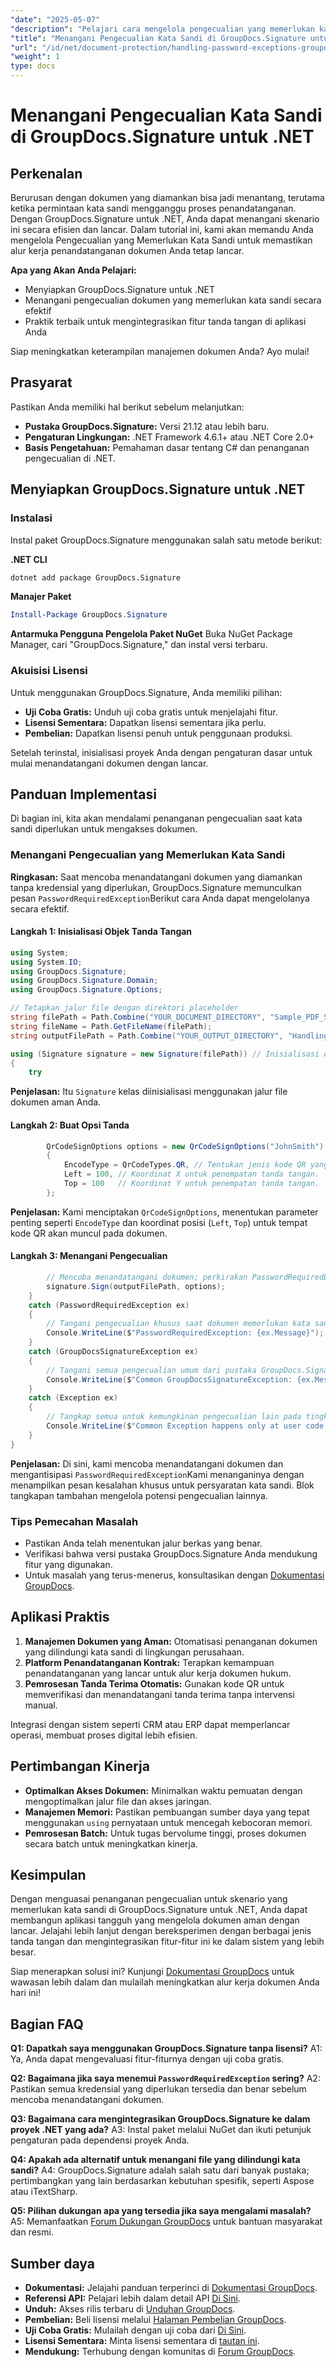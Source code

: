 ```yaml
---
"date": "2025-05-07"
"description": "Pelajari cara mengelola pengecualian yang memerlukan kata sandi dengan GroupDocs.Signature untuk .NET. Kuasai penandatanganan dokumen yang lancar dan tingkatkan kemampuan perlindungan dokumen aplikasi Anda."
"title": "Menangani Pengecualian Kata Sandi di GroupDocs.Signature untuk .NET&#58; Panduan Lengkap"
"url": "/id/net/document-protection/handling-password-exceptions-groupdocs-signature-net/"
"weight": 1
type: docs
---
```

# Menangani Pengecualian Kata Sandi di GroupDocs.Signature untuk .NET

## Perkenalan

Berurusan dengan dokumen yang diamankan bisa jadi menantang, terutama ketika permintaan kata sandi mengganggu proses penandatanganan. Dengan GroupDocs.Signature untuk .NET, Anda dapat menangani skenario ini secara efisien dan lancar. Dalam tutorial ini, kami akan memandu Anda mengelola Pengecualian yang Memerlukan Kata Sandi untuk memastikan alur kerja penandatanganan dokumen Anda tetap lancar.

**Apa yang Akan Anda Pelajari:**
- Menyiapkan GroupDocs.Signature untuk .NET
- Menangani pengecualian dokumen yang memerlukan kata sandi secara efektif
- Praktik terbaik untuk mengintegrasikan fitur tanda tangan di aplikasi Anda

Siap meningkatkan keterampilan manajemen dokumen Anda? Ayo mulai!

## Prasyarat

Pastikan Anda memiliki hal berikut sebelum melanjutkan:
- **Pustaka GroupDocs.Signature:** Versi 21.12 atau lebih baru.
- **Pengaturan Lingkungan:** .NET Framework 4.6.1+ atau .NET Core 2.0+
- **Basis Pengetahuan:** Pemahaman dasar tentang C# dan penanganan pengecualian di .NET.

## Menyiapkan GroupDocs.Signature untuk .NET

### Instalasi

Instal paket GroupDocs.Signature menggunakan salah satu metode berikut:

**.NET CLI**
```bash
dotnet add package GroupDocs.Signature
```

**Manajer Paket**
```powershell
Install-Package GroupDocs.Signature
```

**Antarmuka Pengguna Pengelola Paket NuGet**
Buka NuGet Package Manager, cari "GroupDocs.Signature," dan instal versi terbaru.

### Akuisisi Lisensi
Untuk menggunakan GroupDocs.Signature, Anda memiliki pilihan:
- **Uji Coba Gratis:** Unduh uji coba gratis untuk menjelajahi fitur.
- **Lisensi Sementara:** Dapatkan lisensi sementara jika perlu.
- **Pembelian:** Dapatkan lisensi penuh untuk penggunaan produksi.

Setelah terinstal, inisialisasi proyek Anda dengan pengaturan dasar untuk mulai menandatangani dokumen dengan lancar.

## Panduan Implementasi

Di bagian ini, kita akan mendalami penanganan pengecualian saat kata sandi diperlukan untuk mengakses dokumen.

### Menangani Pengecualian yang Memerlukan Kata Sandi

**Ringkasan:**
Saat mencoba menandatangani dokumen yang diamankan tanpa kredensial yang diperlukan, GroupDocs.Signature memunculkan pesan `PasswordRequiredException`Berikut cara Anda dapat mengelolanya secara efektif.

#### Langkah 1: Inisialisasi Objek Tanda Tangan
```csharp
using System;
using System.IO;
using GroupDocs.Signature;
using GroupDocs.Signature.Domain;
using GroupDocs.Signature.Options;

// Tetapkan jalur file dengan direktori placeholder
string filePath = Path.Combine("YOUR_DOCUMENT_DIRECTORY", "Sample_PDF_Signed_PWD.pdf");
string fileName = Path.GetFileName(filePath);
string outputFilePath = Path.Combine("YOUR_OUTPUT_DIRECTORY", "HandlingExceptions", fileName);

using (Signature signature = new Signature(filePath)) // Inisialisasi objek Tanda Tangan dengan jalur dokumen.
{
    try
```
**Penjelasan:** Itu `Signature` kelas diinisialisasi menggunakan jalur file dokumen aman Anda.

#### Langkah 2: Buat Opsi Tanda
```csharp
        QrCodeSignOptions options = new QrCodeSignOptions("JohnSmith")
        {
            EncodeType = QrCodeTypes.QR, // Tentukan jenis kode QR yang akan digunakan.
            Left = 100, // Koordinat X untuk penempatan tanda tangan.
            Top = 100   // Koordinat Y untuk penempatan tanda tangan.
        };
```
**Penjelasan:** Kami menciptakan `QrCodeSignOptions`, menentukan parameter penting seperti `EncodeType` dan koordinat posisi (`Left`, `Top`) untuk tempat kode QR akan muncul pada dokumen.

#### Langkah 3: Menangani Pengecualian
```csharp
        // Mencoba menandatangani dokumen; perkirakan PasswordRequiredException karena kata sandi tidak ada di LoadOptions.
        signature.Sign(outputFilePath, options);
    }
    catch (PasswordRequiredException ex)
    {
        // Tangani pengecualian khusus saat dokumen memerlukan kata sandi untuk dibuka.
        Console.WriteLine($"PasswordRequiredException: {ex.Message}");
    }
    catch (GroupDocsSignatureException ex)
    {
        // Tangani semua pengecualian umum dari pustaka GroupDocs.Signature.
        Console.WriteLine($"Common GroupDocsSignatureException: {ex.Message}");
    }
    catch (Exception ex)
    {
        // Tangkap semua untuk kemungkinan pengecualian lain pada tingkat kode pengguna.
        Console.WriteLine($"Common Exception happens only at user code level: {ex.Message}");
    }
}
```
**Penjelasan:** Di sini, kami mencoba menandatangani dokumen dan mengantisipasi `PasswordRequiredException`Kami menanganinya dengan menampilkan pesan kesalahan khusus untuk persyaratan kata sandi. Blok tangkapan tambahan mengelola potensi pengecualian lainnya.

### Tips Pemecahan Masalah
- Pastikan Anda telah menentukan jalur berkas yang benar.
- Verifikasi bahwa versi pustaka GroupDocs.Signature Anda mendukung fitur yang digunakan.
- Untuk masalah yang terus-menerus, konsultasikan dengan [Dokumentasi GroupDocs](https://docs.groupdocs.com/signature/net/).

## Aplikasi Praktis

1. **Manajemen Dokumen yang Aman:** Otomatisasi penanganan dokumen yang dilindungi kata sandi di lingkungan perusahaan.
2. **Platform Penandatanganan Kontrak:** Terapkan kemampuan penandatanganan yang lancar untuk alur kerja dokumen hukum.
3. **Pemrosesan Tanda Terima Otomatis:** Gunakan kode QR untuk memverifikasi dan menandatangani tanda terima tanpa intervensi manual.

Integrasi dengan sistem seperti CRM atau ERP dapat memperlancar operasi, membuat proses digital lebih efisien.

## Pertimbangan Kinerja
- **Optimalkan Akses Dokumen:** Minimalkan waktu pemuatan dengan mengoptimalkan jalur file dan akses jaringan.
- **Manajemen Memori:** Pastikan pembuangan sumber daya yang tepat menggunakan `using` pernyataan untuk mencegah kebocoran memori.
- **Pemrosesan Batch:** Untuk tugas bervolume tinggi, proses dokumen secara batch untuk meningkatkan kinerja.

## Kesimpulan

Dengan menguasai penanganan pengecualian untuk skenario yang memerlukan kata sandi di GroupDocs.Signature untuk .NET, Anda dapat membangun aplikasi tangguh yang mengelola dokumen aman dengan lancar. Jelajahi lebih lanjut dengan bereksperimen dengan berbagai jenis tanda tangan dan mengintegrasikan fitur-fitur ini ke dalam sistem yang lebih besar.

Siap menerapkan solusi ini? Kunjungi [Dokumentasi GroupDocs](https://docs.groupdocs.com/signature/net/) untuk wawasan lebih dalam dan mulailah meningkatkan alur kerja dokumen Anda hari ini!

## Bagian FAQ

**Q1: Dapatkah saya menggunakan GroupDocs.Signature tanpa lisensi?**
A1: Ya, Anda dapat mengevaluasi fitur-fiturnya dengan uji coba gratis.

**Q2: Bagaimana jika saya menemui `PasswordRequiredException` sering?**
A2: Pastikan semua kredensial yang diperlukan tersedia dan benar sebelum mencoba menandatangani dokumen.

**Q3: Bagaimana cara mengintegrasikan GroupDocs.Signature ke dalam proyek .NET yang ada?**
A3: Instal paket melalui NuGet dan ikuti petunjuk pengaturan pada dependensi proyek Anda.

**Q4: Apakah ada alternatif untuk menangani file yang dilindungi kata sandi?**
A4: GroupDocs.Signature adalah salah satu dari banyak pustaka; pertimbangkan yang lain berdasarkan kebutuhan spesifik, seperti Aspose atau iTextSharp.

**Q5: Pilihan dukungan apa yang tersedia jika saya mengalami masalah?**
A5: Memanfaatkan [Forum Dukungan GroupDocs](https://forum.groupdocs.com/c/signature/) untuk bantuan masyarakat dan resmi.

## Sumber daya
- **Dokumentasi:** Jelajahi panduan terperinci di [Dokumentasi GroupDocs](https://docs.groupdocs.com/signature/net/).
- **Referensi API:** Pelajari lebih dalam detail API [Di Sini](https://reference.groupdocs.com/signature/net/).
- **Unduh:** Akses rilis terbaru di [Unduhan GroupDocs](https://releases.groupdocs.com/signature/net/).
- **Pembelian:** Beli lisensi melalui [Halaman Pembelian GroupDocs](https://purchase.groupdocs.com/buy).
- **Uji Coba Gratis:** Mulailah dengan uji coba dari [Di Sini](https://releases.groupdocs.com/signature/net/).
- **Lisensi Sementara:** Minta lisensi sementara di [tautan ini](https://purchase.groupdocs.com/temporary-license/).
- **Mendukung:** Terhubung dengan komunitas di [Forum GroupDocs](https://forum.groupdocs.com/c/signature/).